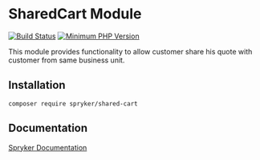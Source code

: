 # SharedCart Module
[![Build Status](https://travis-ci.org/spryker/shared-cart.svg)](https://travis-ci.org/spryker/shared-cart)
[![Minimum PHP Version](https://img.shields.io/badge/php-%3E%3D%207.3-8892BF.svg)](https://php.net/)

This module provides functionality to allow customer share his quote with customer from same business unit.

## Installation

```
composer require spryker/shared-cart
```

## Documentation

[Spryker Documentation](https://academy.spryker.com/developing_with_spryker/module_guide/modules.html)
